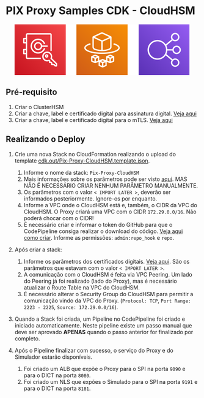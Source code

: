 # PIX Proxy Samples CDK - CloudHSM

<p align="center">
  <img src="/images/proxy-cloudhsm.png">
</p>

## Pré-requisito

1. Criar o ClusterHSM
2. Criar a chave, label e certificado digital para assinatura digital. [Veja aqui](https://github.com/aws-samples/pix-proxy-samples/blob/master/README-CloudHSM.md#generate-keys-and-certificate-to-digital-signature)
3. Criar a chave, label e certificado digital para o mTLS. [Veja aqui](https://github.com/aws-samples/pix-proxy-samples/blob/master/README-CloudHSM.md#generate-keys-and-certificate-to-mtls)


## Realizando o Deploy

1. Crie uma nova Stack no CloudFormation realizando o upload do template [cdk.out/Pix-Proxy-CloudHSM.template.json](/cdk.out/Pix-Proxy-CloudHSM.template.json).
    
    1. Informe o nome da stack: `Pix-Proxy-CloudHSM`
    2. Mais informações sobre os parâmetros pode ser visto [aqui](https://github.com/aws-samples/pix-proxy-samples/blob/master/README-CloudHSM.md#aws-systems-manager-parameter-store). MAS NÃO É NECESSÁRIO CRIAR NENHUM PARÂMETRO MANUALMENTE.
    3. Os parâmetros com o valor `< IMPORT LATER >`, deverão ser informados posteriormente. Ignore-os por enquanto.
    4. Informe a VPC onde o CloudHSM está e, também, o CIDR da VPC do CloudHSM. O Proxy criará uma VPC com o CIDR `172.29.0.0/16`. Não poderá chocar com o CIDR!
    5. É necessário criar e informar o token do GitHub para que o CodePipeline consiga realizar o download do código. [Veja aqui como criar](https://docs.github.com/en/github/authenticating-to-github/creating-a-personal-access-token). Informe as permissões: `admin:repo_hook` e `repo`.

2.  Após criar a stack:

    1. Informe os parâmetros dos certificados digitais. [Veja aqui](https://github.com/aws-samples/pix-proxy-samples/blob/master/README-CloudHSM.md#aws-systems-manager-parameter-store). São os parâmetros que estavam com o valor `< IMPORT LATER >`.
    2. A comunicação com o CloudHSM é feita via VPC Peering. Um lado do Peering já foi realizado (lado do Proxy), mas é necessário atualizar o Route Table na VPC do CloudHSM.
    3. É necessário alterar o Security Group do CloudHSM para permitir a comunicação vindo da VPC do Proxy. (`Protocol: TCP`, `Port Range: 2223 - 2225`, `Source: 172.29.0.0/16`).

3. Quando a Stack foi criada, um Pipeline no CodePipeline foi criado e iniciado automaticamente. Neste pipeline existe um passo manual que deve ser aprovado **APENAS** quando o passo anterior for finalizado por completo.

4. Após o Pipeline finalizar com sucesso, o serviço do Proxy e do Simulador estarão disponíveis.

    1. Foi criado um ALB que expõe o Proxy para o SPI na porta `9090` e para o DICT na porta `8080`.
    2. Foi criado um NLS que expões o Simulado para o SPI na porta `9191` e para o DICT na porta `8181`.

